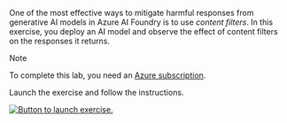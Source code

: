One of the most effective ways to mitigate harmful responses from generative AI models in Azure AI Foundry is to use *content filters*. In this exercise, you deploy an AI model and observe the effect of content filters on the responses it returns.

> [!NOTE]
> To complete this lab, you need an [Azure subscription](https://azure.microsoft.com/free?azure-portal=true).

Launch the exercise and follow the instructions.

[![Button to launch exercise.](..\media\launch-exercise.png)](https://go.microsoft.com/fwlink/?linkid=2273316&azure-portal=true)

